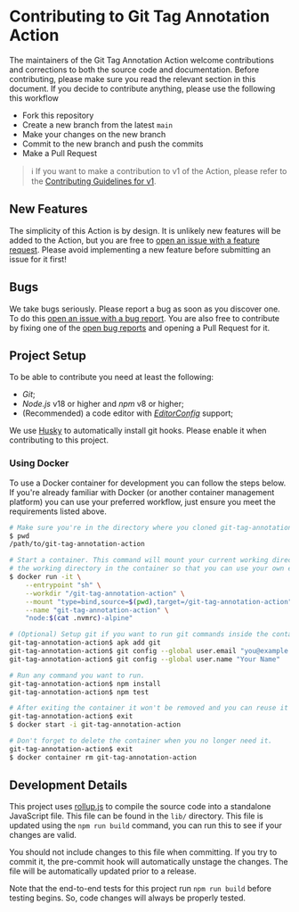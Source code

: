 # Contributing to Git Tag Annotation Action

The maintainers of the Git Tag Annotation Action welcome contributions and
corrections to both the source code and documentation. Before contributing,
please make sure you read the relevant section in this document. If you decide
to contribute anything, please use the following this workflow

- Fork this repository
- Create a new branch from the latest `main`
- Make your changes on the new branch
- Commit to the new branch and push the commits
- Make a Pull Request

> :information_source: If you want to make a contribution to v1 of the Action,
> please refer to the [Contributing Guidelines for v1].

## New Features

The simplicity of this Action is by design. It is unlikely new features will be
added to the Action, but you are free to [open an issue with a feature request].
Please avoid implementing a new feature before submitting an issue for it first!

## Bugs

We take bugs seriously. Please report a bug as soon as you discover one. To do
this [open an issue with a bug report]. You are also free to contribute by
fixing one of the [open bug reports] and opening a Pull Request for it.

## Project Setup

To be able to contribute you need at least the following:

- _Git_;
- _Node.js_ v18 or higher and _npm_ v8 or higher;
- (Recommended) a code editor with _[EditorConfig]_ support;

We use [Husky] to automatically install git hooks. Please enable it when
contributing to this project.

### Using Docker

To use a Docker container for development you can follow the steps below. If
you're already familiar with Docker (or another container management platform)
you can use your preferred workflow, just ensure you meet the requirements
listed above.

```sh
# Make sure you're in the directory where you cloned git-tag-annotation-action.
$ pwd
/path/to/git-tag-annotation-action

# Start a container. This command will mount your current working directory to
# the working directory in the container so that you can use your own editor.
$ docker run -it \
    --entrypoint "sh" \
    --workdir "/git-tag-annotation-action" \
    --mount "type=bind,source=$(pwd),target=/git-tag-annotation-action" \
    --name "git-tag-annotation-action" \
    "node:$(cat .nvmrc)-alpine"

# (Optional) Setup git if you want to run git commands inside the container.
git-tag-annotation-action$ apk add git
git-tag-annotation-action$ git config --global user.email "you@example.com"
git-tag-annotation-action$ git config --global user.name "Your Name"

# Run any command you want to run.
git-tag-annotation-action$ npm install
git-tag-annotation-action$ npm test

# After exiting the container it won't be removed and you can reuse it later.
git-tag-annotation-action$ exit
$ docker start -i git-tag-annotation-action

# Don't forget to delete the container when you no longer need it.
git-tag-annotation-action$ exit
$ docker container rm git-tag-annotation-action
```

## Development Details

This project uses [rollup.js] to compile the source code into a standalone
JavaScript file. This file can be found in the `lib/` directory. This file is
updated using the `npm run build` command, you can run this to see if your
changes are valid.

You should not include changes to this file when committing. If you try to
commit it, the pre-commit hook will automatically unstage the changes. The file
will be automatically updated prior to a release.

Note that the end-to-end tests for this project run `npm run build` before
testing begins. So, code changes will always be properly tested.

[contributing guidelines for v1]: https://github.com/ericcornelissen/git-tag-annotation-action/blob/main-v1/CONTRIBUTING.md
[editorconfig]: https://editorconfig.org/
[husky]: https://typicode.github.io/husky/#/
[open bug reports]: https://github.com/ericcornelissen/git-tag-annotation-action/labels/bug
[open an issue with a bug report]: https://github.com/ericcornelissen/git-tag-annotation-action/issues/new?labels=bug
[open an issue with a feature request]: https://github.com/ericcornelissen/git-tag-annotation-action/issues/new?labels=enhancement
[rollup.js]: https://rollupjs.org/guide/en/

